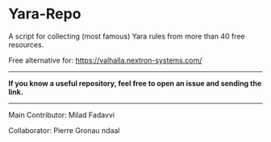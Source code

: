 # Yara-Repo
A script for collecting (most famous) Yara rules from more than 40 free resources.

Free alternative for: https://valhalla.nextron-systems.com/

-------------------------------------

**If you know a useful repository, feel free to open an issue and sending the link.**

-------------------------------------

Main Contributor: Milad Fadavvi


Collaborator: Pierre Gronau ndaal
